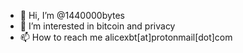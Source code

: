 - 👋 Hi, I’m @1440000bytes
- 👀 I’m interested in bitcoin and privacy
- 📫 How to reach me alicexbt[at]protonmail[dot]com
